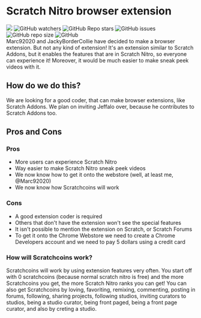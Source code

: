 # Scratch Nitro browser extension
![](https://img.shields.io/github/forks/ScratchNitro/Scratch-Nitro?color=g&style=plastic) ![GitHub watchers](https://img.shields.io/github/watchers/ScratchNitro/Scratch-Nitro?color=g&style=plastic) ![GitHub Repo stars](https://img.shields.io/github/stars/ScratchNitro/Scratch-Nitro?color=g&style=plastic) ![GitHub issues](https://img.shields.io/github/issues/ScratchNitro/Scratch-Nitro?color=g&style=plastic) ![GitHub repo size](https://img.shields.io/github/repo-size/ScratchNitro/Scratch-Nitro?color=g&label=repository%20size&style=plastic) ![GitHub](https://img.shields.io/github/license/ScratchNitro/Scratch-Nitro?style=plastic)
<br>
Marc92020 and JackyBorderCollie have decided to make a browser extension. But not any kind of extension! It's an extension similar to Scratch Addons, but it enables the features that are in Scratch Nitro, so everyone can experience it! Moreover, it would be much easier to make sneak peek videos with it.
## How do we do this?
We are looking for a good coder, that can make browser extensions, like Scratch Addons. We plan on inviting Jeffalo over, because he contributes to Scratch Addons too.
## Pros and Cons
### Pros
- More users can experience Scratch Nitro
- Way easier to make Scratch Nitro sneak peek videos
- We now know how to get it onto the webstore (well, at least me, @Marc92020)
- We now know how Scratchcoins will work
### Cons
- A good extension coder is required
- Others that don't have the extension won't see the special features
- It isn't possible to mention the extension on Scratch, or Scratch Forums
- To get it onto the Chrome Webstore we need to create a Chrome Developers account and we need to pay 5 dollars using a credit card
### How will Scratchcoins work?
Scratchcoins will work by using extension features very often. You start off with 0 scratchcoins (because normal scratch nitro is free) and the more Scratchcoins you get, the more Scratch Nitro ranks you can get! You can also get Scratchcoins by loving, favoriting, remixing, commenting, posting in forums, following, sharing projects, following studios, inviting curators to studios, being a studio curator, being front paged, being a front page curator, and also by creting a studio.
